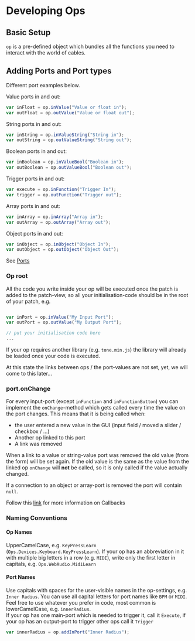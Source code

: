# Developing Ops

## Basic Setup

`op` is a pre-defined object which bundles all the functions you need to interact with the world of cables.

## Adding Ports and Port types

Different port examples below.

Value ports in and out:
```javascript
var inFloat = op.inValue("Value or float in");
var outFloat = op.outValue("Value or float out");
```
String ports in and out:
```javascript
var inString = op.inValueString("String in");
var outString = op.outValueString("String out");
```

Boolean ports in and out:
```javascript
var inBoolean = op.inValueBool("Boolean in");
var outBoolean = op.outValueBool("Boolean out");
```

Trigger ports in and out:
```javascript
var execute = op.inFunction("Trigger In");
var trigger = op.outFunction("Trigger out");
```
Array ports in and out:
```javascript
var inArray = op.inArray("Array in");
var outArray = op.outArray("Array out");
```

Object ports in and out:
```javascript
var inObject = op.inObject("Object In");
var outObject = op.outObject("Object Out");
```


See [Ports](../dev_creating_ports/dev_creating_ports.md)


### Op root

All the code you write inside your op will be executed once the patch is added to the patch-view, so all your initialisation-code should be in the root of your patch, e.g.

```javascript

var inPort = op.inValue("My Input Port");
var outPort = op.outValue("My Output Port");

// put your initialisation code here
...
```

If your op requires another library (e.g. `tone.min.js`) the library will already be loaded once your code is executed.

At this state the links between ops / the port-values are not set, yet, we will come to this later…

### port.onChange

For every input-port (except `inFunction` and `inFunctionButton`) you can implement the `onChange`-method which gets called every time the value on the port changes. This means that it is being called when:

- the user entered a new value in the GUI (input field / moved a slider / checkbox / …)
- Another op linked to this port
- A link was removed

When a link to a value or string-value port was removed the old value (from the form) will be set again. If the old value is the same as the value from the linked op `onChange` will **not** be called, so it is only called if the value actually changed.

If a connection to an object or array-port is removed the port will contain `null`.

Follow this [link](../dev_callbacks/dev_callbacks.md) for more information on Callbacks


### Naming Conventions

#### Op Names

UpperCamelCase, e.g. `KeyPressLearn` (`Ops.Devices.Keyboard.KeyPressLearn`). If your op has an abbreviation in it with multiple big letters in a row (e.g. `MIDI`), write only the first letter in capitals, e.g. `Ops.WebAudio.MidiLearn`

#### Port Names

Use capitals with spaces for the user-visible names in the op-settings, e.g. `Inner Radius`. You can use all capital letters for port names like `BPM` or `MIDI`.
Feel free to use whatever you prefer in code, most common is lowerCamelCase, e.g. `innerRadius`.  
If your op has one main-port which is needed to trigger it, call it `Execute`, if your op has an output-port to trigger other ops call it `Trigger`


```javascript
var innerRadius = op.addInPort("Inner Radius");
```


